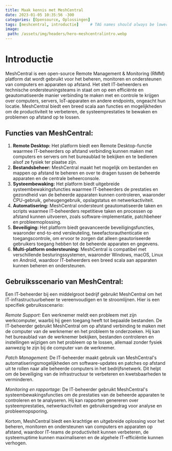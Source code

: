 ```yaml
---
title: Maak kennis met MeshCentral
date: 2023-01-05 10:35:56 -300
categories: [Opensource, Oplossingen]
tags: [meshcentral, introductie]     # TAG names should always be lowercase
image:
 path: /assets/img/headers/hero-meshcentralintro.webp
---
```


# Introductie

MeshCentral is een open-source Remote Management & Monitoring (RMM) platform dat wordt gebruikt voor het beheren, monitoren en ondersteunen van computers en apparaten op afstand. Het stelt IT-beheerders en technische ondersteuningsteams in staat om op een efficiënte en geautomatiseerde manier verbinding te maken met en controle te krijgen over computers, servers, IoT-apparaten en andere endpoints, ongeacht hun locatie. MeshCentral biedt een breed scala aan functies en mogelijkheden om de productiviteit te verbeteren, de systeemprestaties te bewaken en problemen op afstand op te lossen.

## **Functies van MeshCentral:**

1. **Remote Desktop:** Het platform biedt een Remote Desktop-functie waarmee IT-beheerders op afstand verbinding kunnen maken met computers en servers om het bureaublad te bekijken en te bedienen alsof ze fysiek ter plaatse zijn.
2. **Bestandsbeheer:** MeshCentral maakt het mogelijk om bestanden en mappen op afstand te beheren en over te dragen tussen de beheerde apparaten en de centrale beheerconsole.
3. **Systeembewaking:** Het platform biedt uitgebreide systeembewakingsfuncties waarmee IT-beheerders de prestaties en gezondheid van de beheerde apparaten kunnen controleren, waaronder CPU-gebruik, geheugengebruik, opslagstatus en netwerkactiviteit.
4. **Automatisering:** MeshCentral ondersteunt geautomatiseerde taken en scripts waarmee IT-beheerders repetitieve taken en processen op afstand kunnen uitvoeren, zoals software-implementatie, patchbeheer en probleemoplossing.
5. **Beveiliging:** Het platform biedt geavanceerde beveiligingsfuncties, waaronder end-to-end versleuteling, tweefactorauthenticatie en toegangscontrole, om ervoor te zorgen dat alleen geautoriseerde gebruikers toegang hebben tot de beheerde apparaten en gegevens.
6. **Multi-platform ondersteuning:** MeshCentral is compatibel met verschillende besturingssystemen, waaronder Windows, macOS, Linux en Android, waardoor IT-beheerders een breed scala aan apparaten kunnen beheren en ondersteunen.

## **Gebruiksscenario van MeshCentral:**

Een IT-beheerder bij een middelgroot bedrijf gebruikt MeshCentral om het IT-infrastructuurbeheer te vereenvoudigen en te stroomlijnen. Hier is een specifiek gebruiksscenario:

*Remote Support:* Een werknemer meldt een probleem met zijn werkcomputer, waarbij hij geen toegang heeft tot bepaalde bestanden. De IT-beheerder gebruikt MeshCentral om op afstand verbinding te maken met de computer van de werknemer en het probleem te onderzoeken. Hij kan het bureaublad van de werknemer bekijken, bestanden controleren en instellingen wijzigen om het probleem op te lossen, allemaal zonder fysiek aanwezig te zijn bij de computer van de werknemer.

*Patch Management:* De IT-beheerder maakt gebruik van MeshCentral's automatiseringsmogelijkheden om software-updates en patches op afstand uit te rollen naar alle beheerde computers in het bedrijfsnetwerk. Dit helpt om de beveiliging van de infrastructuur te verbeteren en kwetsbaarheden te verminderen.

*Monitoring en rapportage:* De IT-beheerder gebruikt MeshCentral's systeembewakingsfuncties om de prestaties van de beheerde apparaten te controleren en te analyseren. Hij kan rapporten genereren over systeemprestaties, netwerkactiviteit en gebruikersgedrag voor analyse en probleemopsporing.

Kortom, MeshCentral biedt een krachtige en uitgebreide oplossing voor het beheren, monitoren en ondersteunen van computers en apparaten op afstand, waardoor IT-teams de productiviteit kunnen verbeteren, de systeemuptime kunnen maximaliseren en de algehele IT-efficiëntie kunnen verhogen.
